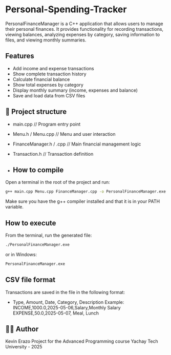 # Personal-Spending-Tracker
PersonalFinanceManager is a C++ application that allows users to manage their personal finances. It provides functionality for recording transactions, viewing balances, analyzing expenses by category, saving information to files, and viewing monthly summaries.
## Features

- Add income and expense transactions
- Show complete transaction history
- Calculate financial balance
- Show total expenses by category
- Display monthly summary (income, expenses and balance)
- Save and load data from CSV files

## 📂 Project structure
- main.cpp // Program entry point
- Menu.h / Menu.cpp // Menu and user interaction
- FinanceManager.h / .cpp // Main financial management logic
- Transaction.h // Transaction definition

- ## How to compile

Open a terminal in the root of the project and run:

```bash
g++ main.cpp Menu.cpp FinanceManager.cpp -o PersonalFinanceManager.exe
```
Make sure you have the g++ compiler installed and that it is in your PATH variable.

## How to execute
From the terminal, run the generated file:
```bash
./PersonalFinanceManager.exe
```
or in Windows:
```bash
PersonalFinanceManager.exe
```

## CSV file format
Transactions are saved in the file in the following format:
- Type, Amount, Date, Category, Description
Example:
INCOME,1000.0,2025-05-06,Salary,Monthly Salary
EXPENSE,50.0,2025-05-07, Meal, Lunch

## 🧑‍💻 Author
Kevin Erazo
Project for the Advanced Programming course
Yachay Tech University - 2025
